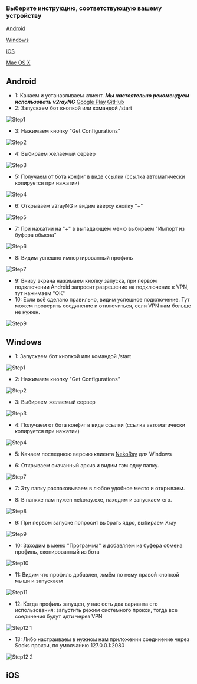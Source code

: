 ### Выберите инструкцию, соответствующую вашему устройству
[Android](#Android)

[Windows](#Windows)

[iOS](#iOS)

[Mac OS X](#MacOSX)
## Android
- 1: Качаем и устанавливаем клиент. ***Мы настоятельно рекомендуем использовать v2rayNG*** [Google Play](https://github.com/2dust/v2rayNG/releases) [GitHub](https://github.com/2dust/v2rayNG/releases)
- 2: Запускаем бот кнопкой или командой /start

 ![Step1](https://github.com/fractalshine/MarzbanTelegramBot/assets/169190363/1e3519ce-1f00-4ef7-9dfa-289a96fccb61)
- 3: Нажимаем кнопку "Get Configurations"

 ![Step2](https://github.com/fractalshine/MarzbanTelegramBot/assets/169190363/9b84dc2e-6974-4193-a4ef-7edd5c6aab1f)
- 4: Выбираем желаемый сервер

 ![Step3](https://github.com/fractalshine/MarzbanTelegramBot/assets/169190363/cdb36f74-5755-4ea6-986f-01910f02a82e)
- 5: Получаем от бота конфиг в виде ссылки (ссылка автоматически копируется при нажатии)

 ![Step4](https://github.com/fractalshine/MarzbanTelegramBot/assets/169190363/3de99bcd-7cc7-4a2a-870f-4c42eb4c4798)
- 6: Открываем v2rayNG и видим вверху кнопку "+" 

![Step5](https://github.com/fractalshine/MarzbanTelegramBot/assets/169190363/4c292368-f7b7-4b79-a3cc-88d562fbf909)
- 7: При нажатии на "+" в выпадающем меню выбираем "Импорт из буфера обмена"

 ![Step6](https://github.com/fractalshine/MarzbanTelegramBot/assets/169190363/67b119e1-6219-46d7-820e-5befd8e10e62)
- 8: Видим успешно импортированный профиль

 ![Step7](https://github.com/fractalshine/MarzbanTelegramBot/assets/169190363/06409119-8c04-4ac4-8f34-4135574bb79d)
- 9: Внизу экрана нажимаем кнопку запуска, при первом подключении Android запросит разрешение на подключение к VPN, тут нажимаем "ОК"
- 10: Если всё сделано правильно, видим успешное подключение. Тут можем проверить соединение и отключиться, если VPN нам больше не нужен.

 ![Step9](https://github.com/fractalshine/MarzbanTelegramBot/assets/169190363/34c8222a-4f25-44df-b84f-091696355e17)

## Windows
- 1: Запускаем бот кнопкой или командой /start 

![Step1](https://github.com/fractalshine/fractalshine.github.io/assets/169190363/8ec9d080-ff55-4473-948e-0c93dcb775c6)
- 2: Нажимаем кнопку "Get Configurations" 

![Step2](https://github.com/fractalshine/fractalshine.github.io/assets/169190363/2da746ac-5d45-493b-8d38-a4f83399a31e)
- 3: Выбираем желаемый сервер 

![Step3](https://github.com/fractalshine/fractalshine.github.io/assets/169190363/4ce580cc-0962-4d88-bdce-ba3e0303150e)
- 4: Получаем от бота конфиг в виде ссылки (ссылка автоматически копируется при нажатии) 

![Step4](https://github.com/fractalshine/fractalshine.github.io/assets/169190363/dd135615-ccb5-449c-b47f-7721aa7d87f3)
- 5: Качаем последнюю версию клиента [NekoRay](https://github.com/Matsuridayo/nekoray/releases) для Windows

- 6: Открываем скачанный архив и видим там одну папку. 

![Step7](https://github.com/fractalshine/fractalshine.github.io/assets/169190363/d0a6e9be-a2b0-47bb-86c6-ba2f60922e5e)
- 7: Эту папку распаковываем в любое удобное место и открываем.

- 8: В папкке нам нужен nekoray.exe, находим и запускаем его. 

![Step8](https://github.com/fractalshine/fractalshine.github.io/assets/169190363/3cde49da-c3dd-4cf6-bf58-77b1e7eeb69b)
- 9: При первом запуске попросит выбрать ядро, выбираем Xray 

![Step9](https://github.com/fractalshine/fractalshine.github.io/assets/169190363/52b68d73-7547-49a9-bb8a-bed658510341)
- 10: Заходим в меню "Программа" и добавляем из буфера обмена профиль, скопированный из бота 

![Step10](https://github.com/fractalshine/fractalshine.github.io/assets/169190363/7bb5608c-479c-455f-b1d0-9b9fb487850c)
- 11: Видим что профиль добавлен, жмём по нему правой кнопкой мыши и запускаем 

![Step11](https://github.com/fractalshine/fractalshine.github.io/assets/169190363/6124db0f-d16c-4aa3-a6b4-a880987096f3)
- 12: Когда профиль запущен, у нас есть два варианта его использования: запустить режим системного прокси, тогда все соединения будут идти через VPN 

![Step12 1](https://github.com/fractalshine/fractalshine.github.io/assets/169190363/65b73a5e-485d-4fac-b856-b349a360ebc3)
- 13: Либо настраиваем в нужном нам приложении соединение через Socks прокси, по умолчанию 127.0.0.1:2080 

![Step12 2](https://github.com/fractalshine/fractalshine.github.io/assets/169190363/719ce3fd-ee83-43fe-95b5-483e3efbad16)

## iOS
